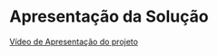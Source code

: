 # Apresentação da Solução

<a href="../presentation/12-Apresentação do Projeto.md"> Vídeo de Apresentação do projeto</a>
